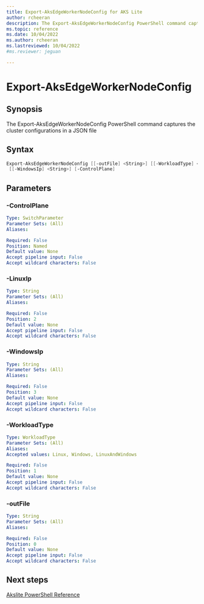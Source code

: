 ```yaml
---
title: Export-AksEdgeWorkerNodeConfig for AKS Lite
author: rcheeran
description: The Export-AksEdgeWorkerNodeConfig PowerShell command captures the cluster configurations in a JSON file.
ms.topic: reference
ms.date: 10/04/2022
ms.author: rcheeran 
ms.lastreviewed: 10/04/2022
#ms.reviewer: jeguan

---
```


# Export-AksEdgeWorkerNodeConfig

## Synopsis

The Export-AksEdgeWorkerNodeConfig PowerShell command captures the cluster configurations in a JSON file

## Syntax

```powershell
Export-AksEdgeWorkerNodeConfig [[-outFile] <String>] [[-WorkloadType] <WorkloadType>] [[-LinuxIp] <String>]
 [[-WindowsIp] <String>] [-ControlPlane]
```

## Parameters

### -ControlPlane

```yaml
Type: SwitchParameter
Parameter Sets: (All)
Aliases:

Required: False
Position: Named
Default value: None
Accept pipeline input: False
Accept wildcard characters: False
```

### -LinuxIp

```yaml
Type: String
Parameter Sets: (All)
Aliases:

Required: False
Position: 2
Default value: None
Accept pipeline input: False
Accept wildcard characters: False
```

### -WindowsIp

```yaml
Type: String
Parameter Sets: (All)
Aliases:

Required: False
Position: 3
Default value: None
Accept pipeline input: False
Accept wildcard characters: False
```

### -WorkloadType

```yaml
Type: WorkloadType
Parameter Sets: (All)
Aliases:
Accepted values: Linux, Windows, LinuxAndWindows

Required: False
Position: 1
Default value: None
Accept pipeline input: False
Accept wildcard characters: False
```

### -outFile

```yaml
Type: String
Parameter Sets: (All)
Aliases:

Required: False
Position: 0
Default value: None
Accept pipeline input: False
Accept wildcard characters: False
```
## Next steps

[Akslite PowerShell Reference](./index.md)
